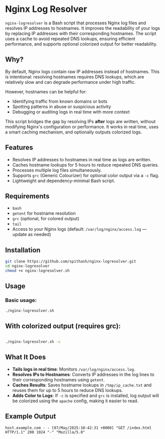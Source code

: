 # Nginx Log Resolver

`nginx-logresolver` is a Bash script that processes Nginx log files and resolves IP addresses to hostnames. It improves the readability of your logs by replacing IP addresses with their corresponding hostnames. The script uses a cache to avoid repeated DNS lookups, ensuring efficient performance, and supports optional colorized output for better readability.

## Why?

By default, Nginx logs contain raw IP addresses instead of hostnames. This is intentional: resolving hostnames requires DNS lookups, which are relatively slow and can degrade performance under high traffic. 

However, hostnames can be helpful for:

- Identifying traffic from known domains or bots
- Spotting patterns in abuse or suspicious activity
- Debugging or auditing logs in real time with more context

This script bridges the gap by resolving IPs **after** logs are written, without modifying Nginx's configuration or performance. It works in real time, uses a smart caching mechanism, and optionally outputs colorized logs.

## Features

- Resolves IP addresses to hostnames in real time as logs are written.
- Caches hostname lookups for 5 hours to reduce repeated DNS queries.
- Processes multiple log files simultaneously.
- Supports `grc` (Generic Colourizer) for optional color output via a `-c` flag.
- Lightweight and dependency-minimal Bash script.

## Requirements

- `bash`
- `getent` for hostname resolution
- `grc` (optional, for colored output)
- `tail`
- Access to your Nginx logs (default: `/var/log/nginx/access.log` — update as needed)

## Installation

```bash
git clone https://github.com/spithash/nginx-logresolver.git
cd nginx-logresolver
chmod +x nginx-logresolver.sh
```

## Usage

### Basic usage:

```bash
./nginx-logresolver.sh
```

## With colorized output (requires grc):
```bash

./nginx-logresolver.sh -c
```

## What It Does

- **Tails logs in real time**: Monitors `/var/log/nginx/access.log`.
- **Resolves IPs to Hostnames**: Converts IP addresses in the log lines to their corresponding hostnames using `getent`.
- **Caches Results**: Saves hostname lookups in `/tmp/ip_cache.txt` and reuses them for up to 5 hours to reduce DNS lookups.
- **Adds Color to Logs**: If `-c` is specified and `grc` is installed, log output will be colorized using the `apache` config, making it easier to read.

## Example Output

```text
host.example.com - - [07/May/2025:10:42:31 +0000] "GET /index.html HTTP/1.1" 200 1024 "-" "Mozilla/5.0"

